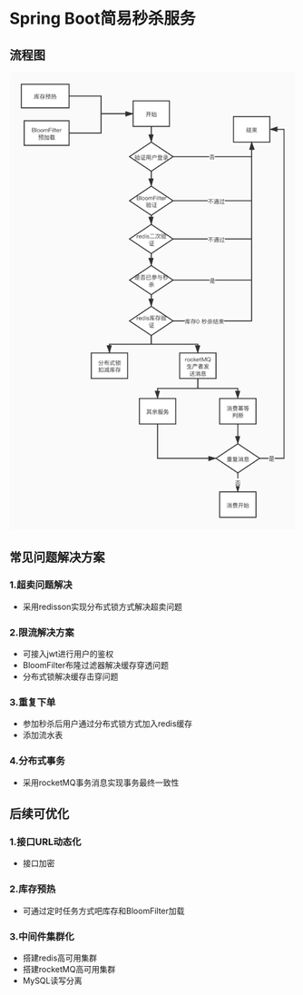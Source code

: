 # Spring Boot简易秒杀服务
## 流程图
![流程图](https://github.com/Ltri/springboot-seckill/blob/master/seckill.jpg)
## 常见问题解决方案
### 1.超卖问题解决
- 采用redisson实现分布式锁方式解决超卖问题
### 2.限流解决方案
- 可接入jwt进行用户的鉴权
- BloomFilter布隆过滤器解决缓存穿透问题
- 分布式锁解决缓存击穿问题
### 3.重复下单
- 参加秒杀后用户通过分布式锁方式加入redis缓存
- 添加流水表
### 4.分布式事务
- 采用rocketMQ事务消息实现事务最终一致性

## 后续可优化
### 1.接口URL动态化
- 接口加密
### 2.库存预热
- 可通过定时任务方式吧库存和BloomFilter加载
### 3.中间件集群化
- 搭建redis高可用集群
- 搭建rocketMQ高可用集群
- MySQL读写分离
